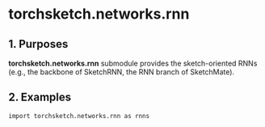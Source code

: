 # torchsketch.networks.rnn


## 1. Purposes
**torchsketch.networks.rnn** submodule provides the sketch-oriented RNNs (e.g., the backbone of SketchRNN, the RNN branch of SketchMate).


## 2. Examples 
```
import torchsketch.networks.rnn as rnns


```
